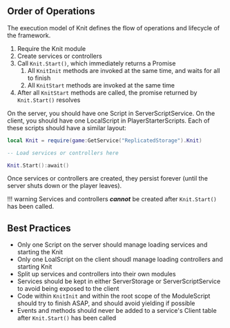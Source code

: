 ## Order of Operations

The execution model of Knit defines the flow of operations and lifecycle of the framework.

1. Require the Knit module
1. Create services or controllers
1. Call `Knit.Start()`, which immediately returns a Promise
	1. All `KnitInit` methods are invoked at the same time, and waits for all to finish
	1. All `KnitStart` methods are invoked at the same time
1. After all `KnitStart` methods are called, the promise returned by `Knit.Start()` resolves

On the server, you should have one Script in ServerScriptService. On the client, you should have one LocalScript in PlayerStarterScripts. Each of these scripts should have a similar layout:

```lua
local Knit = require(game:GetService("ReplicatedStorage").Knit)

-- Load services or controllers here

Knit.Start():await()
```

Once services or controllers are created, they persist forever (until the server shuts down or the player leaves).

!!! warning
	Services and controllers **_cannot_** be created after `Knit.Start()` has been called.

## Best Practices
- Only one Script on the server should manage loading services and starting the Knit
- Only one LoalScript on the client shoudl manage loading controllers and starting Knit
- Split up services and controllers into their own modules
- Services should be kept in either ServerStorage or ServerScriptService to avoid being exposed to the client
- Code within `KnitInit` and within the root scope of the ModuleScript should try to finish ASAP, and should avoid yielding if possible
- Events and methods should never be added to a service's Client table after `Knit.Start()` has been called
